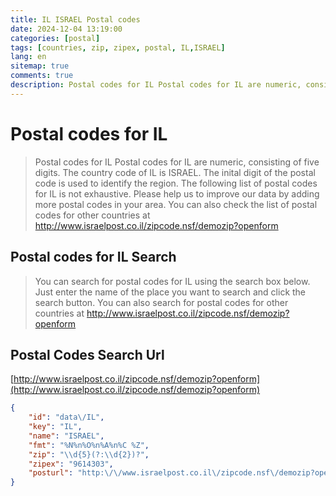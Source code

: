 ```yaml
---
title: IL ISRAEL Postal codes 
date: 2024-12-04 13:19:00
categories: [postal]
tags: [countries, zip, zipex, postal, IL,ISRAEL]
lang: en
sitemap: true
comments: true
description: Postal codes for IL Postal codes for IL are numeric, consisting of five digits. The country code of IL is ISRAEL. The inital digit of the postal code is used to identify the region. The following list of postal codes for IL is not exhaustive. Please help us to improve our data by adding more postal codes in your area. You can also check the list of postal codes for other countries at http://www.israelpost.co.il/zipcode.nsf/demozip?openform
---
```


# Postal codes for IL
> Postal codes for IL Postal codes for IL are numeric, consisting of five digits. The country code of IL is ISRAEL. The inital digit of the postal code is used to identify the region. The following list of postal codes for IL is not exhaustive. Please help us to improve our data by adding more postal codes in your area. You can also check the list of postal codes for other countries at http://www.israelpost.co.il/zipcode.nsf/demozip?openform

## Postal codes for IL Search 
> You can search for postal codes for IL using the search box below. Just enter the name of the place you want to search and click the search button. You can also search for postal codes for other countries at http://www.israelpost.co.il/zipcode.nsf/demozip?openform

## Postal Codes Search Url

[http://www.israelpost.co.il/zipcode.nsf/demozip?openform](http://www.israelpost.co.il/zipcode.nsf/demozip?openform)
```json
{
    "id": "data\/IL",
    "key": "IL",
    "name": "ISRAEL",
    "fmt": "%N%n%O%n%A%n%C %Z",
    "zip": "\\d{5}(?:\\d{2})?",
    "zipex": "9614303",
    "posturl": "http:\/\/www.israelpost.co.il\/zipcode.nsf\/demozip?openform"
}
```
